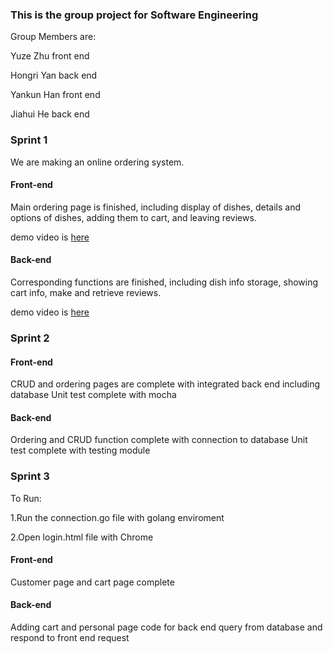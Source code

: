 ### This is the group project for Software Engineering

Group Members are:

Yuze Zhu front end

Hongri Yan back end

Yankun Han front end

Jiahui He back end



### Sprint 1

We are making an online ordering system.

#### Front-end

Main ordering page is finished, including display of dishes, details and options of dishes, adding them to cart, and leaving reviews.

demo video is [here](https://github.com/Zhuyuze/SE_Project/blob/main/frond-end/front_end_sprint_1.mp4)

#### Back-end

Corresponding functions are finished, including dish info storage, showing cart info, make and retrieve reviews.

demo video is [here](https://github.com/Zhuyuze/SE_Project/blob/main/back-end/sprint1_backend.mp4)







### Sprint 2

#### Front-end

CRUD and ordering pages are complete with integrated back end including database 
Unit test complete with mocha

#### Back-end

Ordering and CRUD function complete with connection to database
Unit test complete with testing module



### Sprint 3

To Run:


1.Run the connection.go file with golang enviroment


2.Open login.html file with Chrome


#### Front-end

Customer page and cart page complete

#### Back-end

Adding cart and personal page code for back end
query from database and respond to front end request


